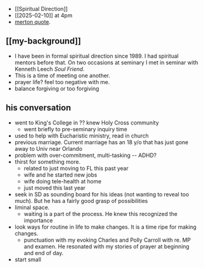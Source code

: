 - [[Spiritual Direction]] 
- [[2025-02-10]] at 4pm
- [merton quote](https://onbeing.org/blog/thomas-mertons-prayer-that-anyone-can-pray/#:~:text=%E2%80%9CMy%20Lord%20God%2C%20I%20have,I%20am%20actually%20doing%20so).
## [[my-background]]
- I have been in formal spiritual direction since 1989. I had spiritual mentors before that. On two occasions at seminary I met in seminar with Kenneth Leech *Soul Friend*.
- This is a time of meeting one another.
- prayer life? feel too negative with me. 
- balance forgiving or too forgiving
## his conversation
- went to King's College in ?? knew Holy Cross community
	- went briefly to pre-seminary inquiry time
- used to help with Eucharistic ministry, read in church
- previous marriage. Current marriage has an 18 y/o that has just gone away to Univ near Orlando
- problem with over-commitment, multi-tasking -- ADHD?
- thirst for something more.
	- related to just moving to FL this past year
	- wife and he started new jobs
	- wife doing tele-health at home
	- just moved this last year
- seek in SD as sounding board for his ideas (not wanting to reveal too much). But he has a fairly good grasp of possibilities
- liminal space.
	- waiting is a part of the process. He knew this recognized the importance
- look ways for routine in life to make changes. It is a time ripe for making changes.
	- punctuation with my evoking Charles and Polly Carroll with re. MP and examen. He resonated with my stories of prayer at beginning and end of day.
- start small
